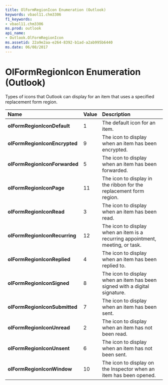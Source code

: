 ```yaml
---
title: OlFormRegionIcon Enumeration (Outlook)
keywords: vbaol11.chm3306
f1_keywords:
- vbaol11.chm3306
ms.prod: outlook
api_name:
- Outlook.OlFormRegionIcon
ms.assetid: 22a9e2aa-e264-8392-b1ad-a2ab995b6440
ms.date: 06/08/2017
---
```



# OlFormRegionIcon Enumeration (Outlook)

Types of icons that Outlook can display for an item that uses a specified replacement form region.



|**Name**|**Value**|**Description**|
|:-----|:-----|:-----|
| **olFormRegionIconDefault**|1|The default icon for an item.|
| **olFormRegionIconEncrypted**|9|The icon to display when an item has been encrypted.|
| **olFormRegionIconForwarded**|5|The icon to display when an item has been forwarded.|
| **olFormRegionIconPage**|11|The icon to display in the ribbon for the replacement form region.|
| **olFormRegionIconRead**|3|The icon to display when an item has been read.|
| **olFormRegionIconRecurring**|12|The icon to display when an item is a recurring appointment, meeting, or task.|
| **olFormRegionIconReplied**|4|The icon to display when an item has been replied to.|
| **olFormRegionIconSigned**|8|The icon to display when an item has been signed with a digital signature.|
| **olFormRegionIconSubmitted**|7|The icon to display when an item has been sent.|
| **olFormRegionIconUnread**|2|The icon to display when an item has not been read.|
| **olFormRegionIconUnsent**|6|The icon to display when an item has not been sent.|
| **olFormRegionIconWindow**|10|The icon to display on the Inspector when an item has been opened.|

